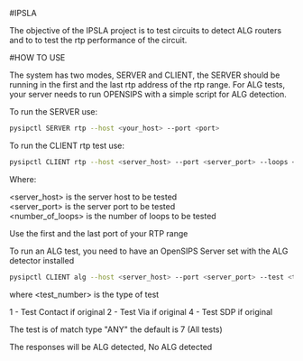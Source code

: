 #IPSLA

The objective of the IPSLA project is to test circuits to detect ALG routers and to to test the rtp performance of the circuit.


#HOW TO USE

The system has two modes, SERVER and CLIENT, the SERVER should be running in the first and the last rtp address of the rtp range. For ALG tests, your server needs to run OPENSIPS with a simple script for ALG detection. 

To run the SERVER use:

```bash
pysipctl SERVER rtp --host <your_host> --port <port>
```

To run the CLIENT rtp test use:

```bash
pysipctl CLIENT rtp --host <server_host> --port <server_port> --loops <number_of_loops>
```

Where:

<server_host> is the server host to be tested\
<server_port> is the server port to be tested\
<number_of_loops> is the number of loops to be tested

Use the first and the last port of your RTP range

To run an ALG test, you need to have an OpenSIPS Server set with the ALG detector installed

```bash
pysipctl CLIENT alg --host <server_host> --port <server_port> --test <test_number>
```

where <test_number> is the type of test 

1 - Test Contact if original
2 - Test Via if original
4 - Test SDP if original

The test is of match type "ANY" the default is 7 (All tests)

The responses will be ALG detected, No ALG detected



